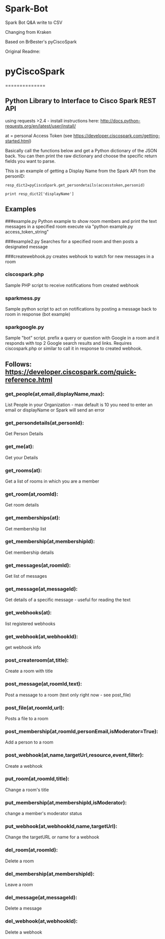 # Spark-Bot
Spark Bot Q&amp;A write to CSV

Changing from Kraken

Based on BrBester's pyCiscoSpark

Original Readme:
# pyCiscoSpark
==============

Python Library to Interface to Cisco Spark REST API
---------------------------------------------------
using requests >2.4 - install instructions here:
http://docs.python-requests.org/en/latest/user/install/

at = personal Access Token (see https://developer.ciscospark.com/getting-started.html)

Basically call the functions below and get a Python dictionary of the JSON back. You can then print the raw dictionary and choose the specific return fields you want to parse.

This is an example of getting a Display Name from the Spark API from the personID:

`resp_dict2=pyCiscoSpark.get_persondetails(accesstoken,personid)`

`print resp_dict2['displayName']`



## Examples
###example.py
Python example to show room members and print the text messages in a specified room
execute via "python example.py access_token_string"

###example2.py
Searches for a specified room and then posts a designated message

###createwebhook.py
creates webhook to watch for new messages in a room

### ciscospark.php
Sample PHP script to receive notifications from created webhook

### sparkmess.py
Sample python script to act on notifications by posting a message back to room in response (bot example)

### sparkgoogle.py
Sample "bot" script. prefix a query or question with Google in a room and it responds with top 2 Google search results and links.  Requires ciscospark.php or similar to call it in response to created webhook.

## Follows: https://developer.ciscospark.com/quick-reference.html
### get_people(at,email,displayName,max):
List People in your Organization - max default is 10
you need to enter an email or displayName or Spark will send an error

### get_persondetails(at,personId):
Get Person Details

### get_me(at):
Get your Details

### get_rooms(at):
Get a list of rooms in which you are a member

### get_room(at,roomId):
Get room details

### get_memberships(at):
Get membership list

### get_membership(at,membershipId):
Get membership details

### get_messages(at,roomId):
Get list of messages

### get_message(at,messageId):
Get details of a specific message - useful for reading the text

### get_webhooks(at):
list registered webhooks

### get_webhook(at,webhookId):
get webhook info

### post_createroom(at,title):
Create a room with title

### post_message(at,roomId,text):
Post a message to a room (text only right now - see post_file)

### post_file(at,roomId,url):
Posts a file to a room

### post_membership(at,roomId,personEmail,isModerator=True):
Add a person to a room

### post_webhook(at,name,targetUrl,resource,event,filter):
Create a webhook

### put_room(at,roomId,title):
Change a room's title

### put_membership(at,membershipId,isModerator):
change a member's moderator status

### put_webhook(at,webhookId,name,targetUrl):
Change the targetURL or name for a webhook

### del_room(at,roomId):
Delete a room

### del_membership(at,membershipId):
Leave a room

### del_message(at,messageId):
Delete a message

### del_webhook(at,webhookId):
Delete a webhook

